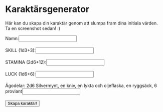 # Karaktärsgenerator

Här kan du skapa din karaktär genom att slumpa fram dina initiala värden. Ta en screenshot sedan! :)

<div class="generator-container">
    <label for="name">Namn:</label><input type="text" id="name"><br><br>
    <label for="skill">SKILL (1d3+3):</label><input type="text" id="skill" readonly><br><br>
    <label for="stamina">STAMINA (2d6+12):</label><input type="text" id="stamina" readonly><br><br>
    <label for="luck">LUCK (1d6+6):</label><input type="text" id="luck" readonly><br><br>
    <label for="items">Ägodelar: 2d6 Silvermynt, en kniv, en lykta och oljeflaska, en ryggsäck, 6 proviant</label><input type="text" id="name"><br><br>
    <button onclick="slumpaKaraktar()">Skapa karaktär!</button>
</div>
